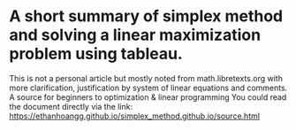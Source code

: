 # A short summary of simplex method and solving a linear maximization problem using tableau.
This is not a personal article but mostly noted from math.libretexts.org with more clarification, justification by system of linear equations and comments.
A source for beginners to optimization & linear programming
You could read the document directly via the link: 
https://ethanhoangg.github.io/simplex_method.github.io/source.html
